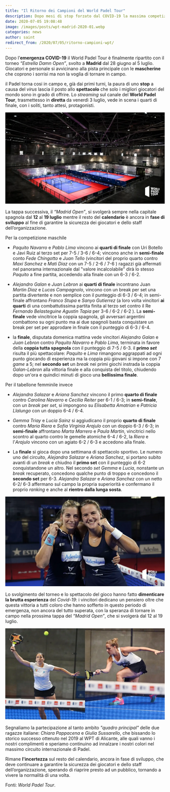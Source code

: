 ```yaml
---
title: "Il Ritorno dei Campioni del World Padel Tour"
description: Dopo mesi di stop forzato dal COVID-19 la massima competizione di paddle torna ad emozionare gli appasionati. Nel fine settimana si è concluso il "Madrid Open" che ha visto nel tabellone principale una coppia femminile italiana composta da Chiara Pappacena e Giulia Sussarello
date: 2020-07-05 19:08:48
image: /images/posts/wpt-madrid-2020-01.webp
categories: news
author: saint
redirect_from: /2020/07/05/ritorno-campioni-wpt/
---
```


Dopo l’**emergenza COVID-19**  il World Padel Tour è finalmente ripartito con il torneo _“Estrella Damn Open”_, svolto a **Madrid** dal 28 giugno al 5 luglio. Giocatori e personale si avvicinano alla pista principale con le **mascherine** che coprono i sorrisi ma non la voglia di tornare in campo.  

il Padel torna cosi in campo e, già dai primi turni, la paura di uno **stop** a causa del *virus* lascia il posto allo **spettacolo** che solo i migliori giocatori del mondo sono in grado di offrire. Lo *streaming* sul canale del **World Padel Tour**, trasmettesso in **diretta** da venerdì 3 luglio, vede in scena i quarti di finale, con i soliti, tanto attesi, protagonisti.

![world padel tour coronavirus stadio vuoto covid-19 pandemia 2020 madrid](/images/posts/wpt-madrid-2020-03.webp)

La tappa successiva, il _“Madrid Open”_, si svolgerà sempre nella capitale spagnola dal **12** al **19 luglio** mentre il resto del **calendario** è ancora in **fase di sviluppo** al fine di garantire la sicurezza dei giocatori e dello staff dell’organizzazione. 

Per la competizione maschile

- *Paquito Navarro* e *Pablo Lima* vincono ai **quarti di finale** con Uri Botello e Javi Ruiz al terzo set per 7-5 / 3-6 / 6-4; vincono anche in **semi-finale** conto *Fede Chingotto* e *Juan Tello* (vincitori del proprio quarto contro *Maxi Sanchez* e *Mati Diaz* con un 7-5 / 2-6 / 7-6 ) ragazzi già affermati nel panorama internazionale dal "valore incalcolabile" dirà lo stesso *Paquito* a fine partita, accedendo alla finale con un 6-3 / 6-2.

- *Alejandro Galan* e *Juan Lebron* ai **quarti di finale** incontrano Juan *Martin Diaz* e *Lucas Campagnolo*, vincono con un break per set una partita divertente e non semplice con il punteggio di 6-3 / 6-4; in semi-finale affrontano *Franco Stupa* e *Sanyo Gutierrez* (a loro volta vincitori **ai quarti** di una combattutissima partita finita al terzo set contro il Re *Fernando Belasteguine*  *Agustin Tapia* per 3-6 / 6-2 / 6-2 ). La **semi-finale** vede vincitrice la coppia spagnola, gli avversari argentini combattono su ogni punto ma ai due spagnoli basta conquistare un break per set per approdare in finale con il punteggio di 6-3 / 6-4.

- la **finale**, disputata domenica mattina vede vincitori *Alejandro Galan* e *Juan Lebron* contro *Paquito Navarro* e *Pablo Lima*, terminata in favore della **coppia tutta spagnola** con il punteggio di 7-5 / 6-3. il **primo *set*** risulta il più spettacolare: *Paquito* e *Lima* rimangono aggrappati ad ogni punto giocando di esperienza ma la coppia più giovani si impone con 7 *game* a 5; nel **secondo set** un *break* nei primi giochi instrada la coppia *Galan*-*Lebron* alla vittoria finale e alla conquista del titolo, chiudendo dopo un'ora e quindici minuti di gioco una **bellissima finale**.

Per il tabellone femminile invece

- *Alejandra* *Salazar* e *Ariana Sanchez* vincono il primo **quarto di finale** contro *Carolina Navarro* e *Cecilia Reiter* per 6-1 / 6-3; in **semi-finale**, con un *break* per *set*, si impongono su *Elisabetta* *Amatrian* e *Patricia Llalungo* con un doppio 6-4 / 6-4.

- *Gemma Triay* e *Lucia Sainz* si aggiudicano il proprio **quarto di finale** contro *Maria Riera* e *Sofia Virginia Arajulo* con un doppio 6-3 / 6-3; in **semi-finale** affrontano *Marta Marrero* e *Paula Martin*, vincitrici nello scontro al quarto contro le gemelle atomiche 6-4 / 6-2, la *Riera* e l'*Arajulo* vincono con un agiato 6-2 / 6-3 e accedono alla finale. 

- La **finale** si gioca dopo una settimana di spettacolo sportivo. Le numero uno del circuito, *Alejandra Salazar* e *Ariana Sanchez*, si portano subito avanti di un *break* e chiudno il **primo set** con il punteggio di 6-2 conquistandone un altro. Nel secondo *set* *Gemma* e *Lucia*, nonstante un *break* recuperato, concedono qualche punto di troppo e concedono il **secondo set** per 6-3. *Alejandra Salazar* e *Ariana Sanchez* con un netto 6-2/ 6-3 affermano sul campo la propria superiorità e confermano il proprio *ranking* e  anche al **rientro dalla lunga sosta**. 

![world padel tour madrid open femminile](/images/posts/wpt-madrid-2020-02.webp)

Lo svolgimento del torneo e lo spettacolo del gioco hanno fatto **dimenticare la brutta esperienza** del *Covid-19*: i vincitori dedicano un pensiero oltre che questa vittoria a tutti coloro che hanno sofferto in questo periodo di emergenza, non ancora del tutto superata, con la speranza di tornare in campo nella prossima tappa del *“Madrid Open”*, che si svolgerà dal 12 al 19 luglio.

![world padel tour coronavirus stadio vuoto covid-19 pandemia 2020 madrid](/images/posts/wpt-madrid-2020-04.webp)

Segnaliamo la partecipazione al tanto ambito *"quadro principal"* delle due ragazze italiane: *Chiara Pappacena* e *Giulia Sussarello*, che bissando lo storico successo ottenuto nel 2019 al WPT di Alicante, alle quali vanno i nostri complimenti e speriamo continuino ad innalzare i nostri colori nel massimo circuito internazionale di Padel. 

Rimane **l'incertezza** sul resto del calendario, ancora in fase di sviluppo, che deve continuare a garantire la sicurezza dei giocatori e dello staff dell’organizzazione, sperando di riaprire presto ad un pubblico, tornando a vivere la normalità di una volta. 

Fonti: *World Padel Tour*.